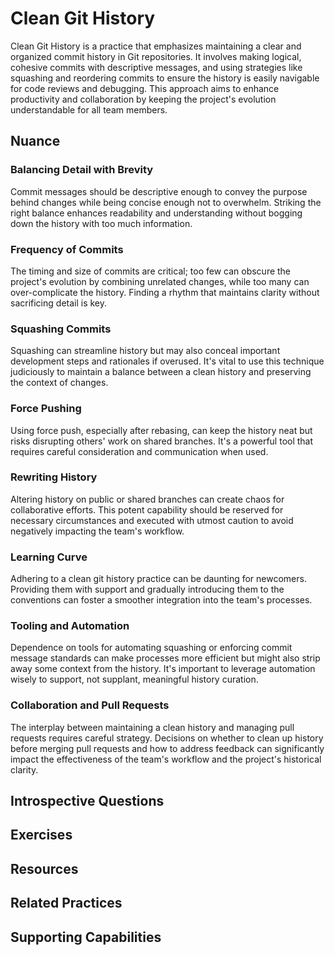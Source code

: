 # Clean Git History

Clean Git History is a practice that emphasizes maintaining a clear and organized commit history in Git repositories. It involves making logical, cohesive commits with descriptive messages, and using strategies like squashing and reordering commits to ensure the history is easily navigable for code reviews and debugging. This approach aims to enhance productivity and collaboration by keeping the project's evolution understandable for all team members.

## Nuance

### Balancing Detail with Brevity
Commit messages should be descriptive enough to convey the purpose behind changes while being concise enough not to overwhelm. Striking the right balance enhances readability and understanding without bogging down the history with too much information.

### Frequency of Commits
The timing and size of commits are critical; too few can obscure the project's evolution by combining unrelated changes, while too many can over-complicate the history. Finding a rhythm that maintains clarity without sacrificing detail is key.

### Squashing Commits
Squashing can streamline history but may also conceal important development steps and rationales if overused. It's vital to use this technique judiciously to maintain a balance between a clean history and preserving the context of changes.

### Force Pushing
Using force push, especially after rebasing, can keep the history neat but risks disrupting others' work on shared branches. It's a powerful tool that requires careful consideration and communication when used.

### Rewriting History
Altering history on public or shared branches can create chaos for collaborative efforts. This potent capability should be reserved for necessary circumstances and executed with utmost caution to avoid negatively impacting the team's workflow.

### Learning Curve
Adhering to a clean git history practice can be daunting for newcomers. Providing them with support and gradually introducing them to the conventions can foster a smoother integration into the team's processes.

### Tooling and Automation
Dependence on tools for automating squashing or enforcing commit message standards can make processes more efficient but might also strip away some context from the history. It's important to leverage automation wisely to support, not supplant, meaningful history curation.

### Collaboration and Pull Requests
The interplay between maintaining a clean history and managing pull requests requires careful strategy. Decisions on whether to clean up history before merging pull requests and how to address feedback can significantly impact the effectiveness of the team's workflow and the project's historical clarity.

## Introspective Questions

<!-- TODO: insert thought provoking questions to get reader to deeply consider if they could be better applying this practice to their organization -->

## Exercises

<!-- TODO: insert a list of exercises / experiments the reader can try to see if this practice will help their team / organization improve -->

## Resources

<!-- TODO: insert a list of resources that explore this practice. For each item, give a brief summary of the resource. -->

## Related Practices

<!-- TODO: insert a list of [linked practices](/practices) that relate to this practice. For each item, give a brief explanation of how the linked practice supports / relates to this practice. Also categorize each linked practices as one of the following: Enables, Requires, Improves -->

## Supporting Capabilities

<!-- TODO: insert a list of [linked capabilities](/capabilities) that this practice supports. For each item, give a brief explanation of how the linked capability is supported by / relates to this practice. Also categorize each linked capability as one of the following: Enables, Requires, Improves -->
